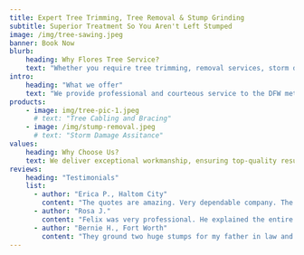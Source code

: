 ```yaml
---
title: Expert Tree Trimming, Tree Removal & Stump Grinding
subtitle: Superior Treatment So You Aren't Left Stumped
image: /img/tree-sawing.jpeg
banner: Book Now 
blurb:
    heading: Why Flores Tree Service?
    text: "Whether you require tree trimming, removal services, storm damage assistance, or treatments to enhance the health and beauty of your trees, we've got you covered. With our extensive experience and full licensing and insurance, you can trust our skilled tree care specialists to prioritize your well-being and the optimal condition of your trees."
intro:
    heading: "What we offer"
    text: "We provide professional and courteous service to the DFW metroplex and surrounding areas. From tree trimming to tree removal, we can assist you with any tree care needs. We provide expert tree trimming, tree removal, and stump grinding services"
products:
    - image: img/tree-pic-1.jpeg
      # text: "Tree Cabling and Bracing"
    - image: /img/stump-removal.jpeg
      # text: "Storm Damage Assitance"
values:
    heading: Why Choose Us?
    text: We deliver exceptional workmanship, ensuring top-quality results for our valued customers. Our team is committed to maintaining transparent communication throughout the entire process, from the moment you request a proposal to the final cleanup. Safety is our utmost concern, and we strictly adhere to all ANSI and OSHA guidelines to guarantee a secure working environment.
reviews:
    heading: "Testimonials"
    list:
      - author: "Erica P., Haltom City"
        content: "The quotes are amazing. Very dependable company. The clean up everything after the job is finished."
      - author: "Rosa J."
        content: "Felix was very professional. He explained the entire process. Was very precise, thorough, safe and cleaned so well after trimming all the trees, not alimb was found in my yard. I highly recommend Flores Tree Service!"
      - author: "Bernie H., Fort Worth"
        content: "They ground two huge stumps for my father in law and did a fantastic job! My FIL was so happy he gave them more than what they agreed to beforehand. I would highly recommend them!"
---
```


